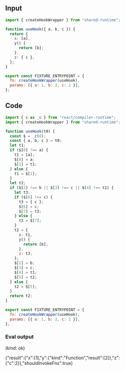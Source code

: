 
## Input

```javascript
import { createHookWrapper } from "shared-runtime";

function useHook({ a, b, c }) {
  return {
    x: [a],
    y() {
      return [b];
    },
    z: { c },
  };
}

export const FIXTURE_ENTRYPOINT = {
  fn: createHookWrapper(useHook),
  params: [{ a: 1, b: 2, c: 2 }],
};

```

## Code

```javascript
import { c as _c } from "react/compiler-runtime";
import { createHookWrapper } from "shared-runtime";

function useHook(t0) {
  const $ = _c(8);
  const { a, b, c } = t0;
  let t1;
  if ($[0] !== a) {
    t1 = [a];
    $[0] = a;
    $[1] = t1;
  } else {
    t1 = $[1];
  }
  let t2;
  if ($[2] !== b || $[3] !== c || $[4] !== t1) {
    let t3;
    if ($[6] !== c) {
      t3 = { c };
      $[6] = c;
      $[7] = t3;
    } else {
      t3 = $[7];
    }
    t2 = {
      x: t1,
      y() {
        return [b];
      },
      z: t3,
    };
    $[2] = b;
    $[3] = c;
    $[4] = t1;
    $[5] = t2;
  } else {
    t2 = $[5];
  }
  return t2;
}

export const FIXTURE_ENTRYPOINT = {
  fn: createHookWrapper(useHook),
  params: [{ a: 1, b: 2, c: 2 }],
};

```
      
### Eval output
(kind: ok) <div>{"result":{"x":[1],"y":{"kind":"Function","result":[2]},"z":{"c":2}},"shouldInvokeFns":true}</div>